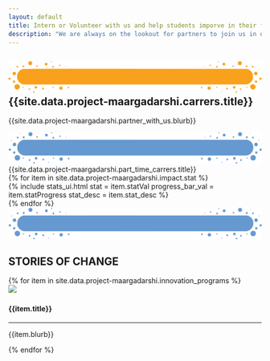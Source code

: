 ```yaml
---
layout: default
title: Intern or Volunteer with us and help students imporve in their future ready and academic skills.
description: "We are always on the lookout for partners to join us in our Mission of creating an ecosystem of support for our students through peer based learning."
---
```


<main role="main">
    <section>
        <div class="container-fluid goal-section-parent">
            <div class="container">
                <div class="row">
                    <div class="col">
                        <H1 class="section-title">
                            <img class="img-fluid" src='assets/img/Title-BG.png' />
                            <div class="section-title-text">{{site.data.project-maargadarshi.carrers.title}}</div>
                        </H1>
                    </div>
                </div>
                <div class="row">
                    <div class="col-md-2 col-sm-12"></div>
                    <div class="col-md-8 col-sm-12">
                        <p class="bunchOfText">{{site.data.project-maargadarshi.partner_with_us.blurb}}</p>
                        <div class="section-title">
                            <img class="img-fluid" src='assets/img/Title-BG3.png' />
                            <div class="section-title-text">{{site.data.project-maargadarshi.part_time_carrers.title}}</div>
                        </div>
                        <div class="row pb-3">
                            {% for item in site.data.project-maargadarshi.impact.stat %}
                                <div class="col-6 col-md-4">
                                    {% 
                                        include stats_ui.html 
                                        stat = item.statVal
                                        progress_bar_val = item.statProgress
                                        stat_desc = item.stat_desc
                                    %}
                                </div>
                            {% endfor %}
                        </div>
                        <div class="section-title">
                        <img class="img-fluid" src='assets/img/Title-BG3.png'/>
                        <H2 class="section-title-text">STORIES OF CHANGE</H2>
                    </div>
                    <div class="row pb-3 impact-section">
                            {% for item in site.data.project-maargadarshi.innovation_programs %}
                        <div class="col-md-6 col-sm-12 text-center">
                            <div class="plAdoptionImage">
                                <img class="img-fluid progrmImg plAdoption" src="{{item.img}}">
                            </div>
                            <div class="peerAdoption">
                                <h4>{{item.title}}</h4>
                                <hr>
                                <p class="">{{item.blurb}}</p>
                            </div>
                        </div>
                            {% endfor %}
                    </div>
                    </div>
                    <div class="col-md-2 col-sm-12"></div>
                </div>
            </div>
        </div>
    </div>
    </section>
   
   
</main>
